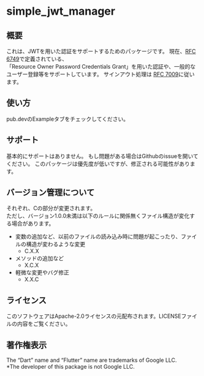 # simple_jwt_manager

## 概要
これは、JWTを用いた認証をサポートするためのパッケージです。
現在、[RFC 6749](https://datatracker.ietf.org/doc/html/rfc6749#section-4.3)で定義されている、  
「Resource Owner Password Credentials Grant」を用いた認証や、一般的なユーザー登録等をサポートしています。
サインアウト処理は [RFC 7009](https://datatracker.ietf.org/doc/html/rfc7009)に従います。

## 使い方
pub.devのExampleタブをチェックしてください。

## サポート
基本的にサポートはありません。
もし問題がある場合はGithubのissueを開いてください。
このパッケージは優先度が低いですが、修正される可能性があります。

## バージョン管理について
それぞれ、Cの部分が変更されます。  
ただし、バージョン1.0.0未満は以下のルールに関係無くファイル構造が変化する場合があります。  
- 変数の追加など、以前のファイルの読み込み時に問題が起こったり、ファイルの構造が変わるような変更
  - C.X.X
- メソッドの追加など
  - X.C.X
- 軽微な変更やバグ修正
  - X.X.C

## ライセンス
このソフトウェアはApache-2.0ライセンスの元配布されます。LICENSEファイルの内容をご覧ください。

## 著作権表示
The “Dart” name and “Flutter” name are trademarks of Google LLC.  
*The developer of this package is not Google LLC.
